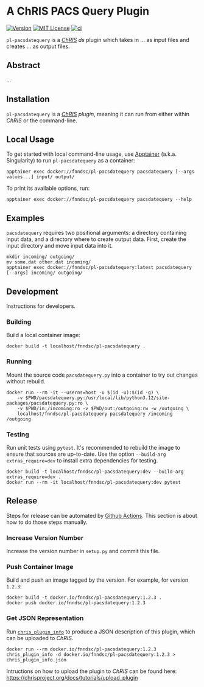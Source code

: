 # A ChRIS PACS Query Plugin

[![Version](https://img.shields.io/docker/v/fnndsc/pl-pacsdatequery?sort=semver)](https://hub.docker.com/r/fnndsc/pl-pacsdatequery)
[![MIT License](https://img.shields.io/github/license/fnndsc/pl-pacsdatequery)](https://github.com/FNNDSC/pl-pacsdatequery/blob/main/LICENSE)
[![ci](https://github.com/FNNDSC/pl-pacsdatequery/actions/workflows/ci.yml/badge.svg)](https://github.com/FNNDSC/pl-pacsdatequery/actions/workflows/ci.yml)

`pl-pacsdatequery` is a [_ChRIS_](https://chrisproject.org/)
_ds_ plugin which takes in ...  as input files and
creates ... as output files.

## Abstract

...

## Installation

`pl-pacsdatequery` is a _[ChRIS](https://chrisproject.org/) plugin_, meaning it can
run from either within _ChRIS_ or the command-line.

## Local Usage

To get started with local command-line usage, use [Apptainer](https://apptainer.org/)
(a.k.a. Singularity) to run `pl-pacsdatequery` as a container:

```shell
apptainer exec docker://fnndsc/pl-pacsdatequery pacsdatequery [--args values...] input/ output/
```

To print its available options, run:

```shell
apptainer exec docker://fnndsc/pl-pacsdatequery pacsdatequery --help
```

## Examples

`pacsdatequery` requires two positional arguments: a directory containing
input data, and a directory where to create output data.
First, create the input directory and move input data into it.

```shell
mkdir incoming/ outgoing/
mv some.dat other.dat incoming/
apptainer exec docker://fnndsc/pl-pacsdatequery:latest pacsdatequery [--args] incoming/ outgoing/
```

## Development

Instructions for developers.

### Building

Build a local container image:

```shell
docker build -t localhost/fnndsc/pl-pacsdatequery .
```

### Running

Mount the source code `pacsdatequery.py` into a container to try out changes without rebuild.

```shell
docker run --rm -it --userns=host -u $(id -u):$(id -g) \
    -v $PWD/pacsdatequery.py:/usr/local/lib/python3.12/site-packages/pacsdatequery.py:ro \
    -v $PWD/in:/incoming:ro -v $PWD/out:/outgoing:rw -w /outgoing \
    localhost/fnndsc/pl-pacsdatequery pacsdatequery /incoming /outgoing
```

### Testing

Run unit tests using `pytest`.
It's recommended to rebuild the image to ensure that sources are up-to-date.
Use the option `--build-arg extras_require=dev` to install extra dependencies for testing.

```shell
docker build -t localhost/fnndsc/pl-pacsdatequery:dev --build-arg extras_require=dev .
docker run --rm -it localhost/fnndsc/pl-pacsdatequery:dev pytest
```

## Release

Steps for release can be automated by [Github Actions](.github/workflows/ci.yml).
This section is about how to do those steps manually.

### Increase Version Number

Increase the version number in `setup.py` and commit this file.

### Push Container Image

Build and push an image tagged by the version. For example, for version `1.2.3`:

```
docker build -t docker.io/fnndsc/pl-pacsdatequery:1.2.3 .
docker push docker.io/fnndsc/pl-pacsdatequery:1.2.3
```

### Get JSON Representation

Run [`chris_plugin_info`](https://github.com/FNNDSC/chris_plugin#usage)
to produce a JSON description of this plugin, which can be uploaded to _ChRIS_.

```shell
docker run --rm docker.io/fnndsc/pl-pacsdatequery:1.2.3 chris_plugin_info -d docker.io/fnndsc/pl-pacsdatequery:1.2.3 > chris_plugin_info.json
```

Intructions on how to upload the plugin to _ChRIS_ can be found here:
https://chrisproject.org/docs/tutorials/upload_plugin


